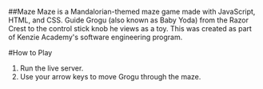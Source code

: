 ##Maze
Maze is a Mandalorian-themed maze game made with JavaScript, HTML, and CSS. Guide Grogu (also known as Baby Yoda) from the Razor Crest to the control stick knob he views as a toy. This was created as part of Kenzie Academy's software engineering program.

#How to Play
1. Run the live server.
2. Use your arrow keys to move Grogu through the maze.
